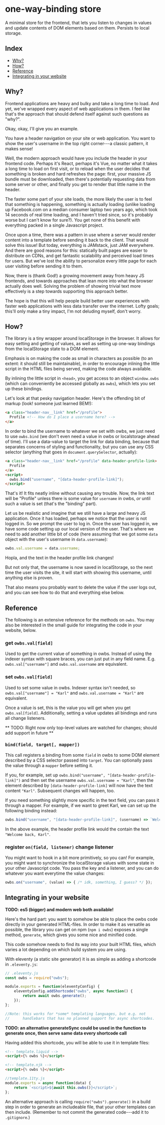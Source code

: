 one-way-binding store
=====================

A minimal store for the frontend, that lets you listen to changes in values and update contents of DOM elements based on them. Persists to local storage.

## Index

- [Why?](#why)
- [How?](#how)
- [Reference](#reference)
- [Integrating in your website](#integrating-in-your-website)

## Why?

Frontend applications are heavy and bulky and take a long time to load. And yet, we've wrapped every aspect of web applications in them. I feel like that's the approach that should defend itself against such questions as "why?".

Okay, okay, I'll give you an example.

You have a header navigation on your site or web application. You want to show the user's username in the top right corner---a classic pattern, it makes sense!

Well, the modern approach would have you include the header in your frontend code. Perhaps it's React, perhaps it's Vue, no matter what it takes a long time to load on first visit, or to reload when the user decides that something is broken and hard refreshes the page: first, your massive JS bundle must be downloaded, then there's potentially requesting data from some server or other, and finally you get to render that little name in the header.

The faster some part of your site loads, the more likely the user is to feel that something is happening, something is actually loading (unlike loading up Facebook.com on a median consumer laptop two years ago, which took 14 seconds of real time loading, and I haven't tried since, so it's probably worse but I can't know for sure?). You get none of this benefit with everything packed in a single Javascript project.

Once upon a time, there was a pattern in use where a server would render content into a template before sending it back to the client. That would solve this issue! But today, everything is JAMstack, just JAM everywhere. And there are good reasons for this: statically built pages are easier to distribute on CDNs, and get fantastic scalability and perceived load times for users. But we've lost the ability to personalize every little page for each user visiting before sending it to them.

Now, there is (thank God!) a growing movement away from heavy JS frontends, and towards approaches that lean more into what the browser actually does well. Solving the problem of showing trivial text more effectively is a step towards supporting this approach better.

The hope is that this will help people build better user experiences with faster web applications with less data transfer over the internet. Lofty goals; this'll only make a tiny impact, I'm not deluding myself, don't worry.

## How?

The library is a tiny wrapper around localStorage in the browser. It allows for easy setting and getting of values, as well as setting up one-way bindings from the localStorage state to a DOM element.

Emphasis is on making the code as small in characters as possible (to an extent: it should still be maintainable), in order to encourage inlining the little script in the HTML files being served, making the code always available.

By inlining the little script in `<head>`, you get access to an object `window.owbs` (which can conveniently be accessed globally as `owbs`), which lets you set up these bindings.

Let's look at that pesky navigation header. Here's the offending bit of markup (look! someone just learned BEM!):

```html
<a class="header-nav__link" href="/profile">
  Profile <!-- How do I place a username here? -->
</a>
```

In order to bind the username to whatever we set with owbs, we just need to use `owbs.bind` (we don't even need a value in owbs or localstorage ahead of time). I'll use a data-value to target the link for data binding, because that separates concerns of styling and functionality, but you can use any CSS selector (anything that goes in `document.querySelector`, actually):

```html
<a class="header-nav__link" href="/profile" data-header-profile-link>
  Profile
</a>
<script>
  owbs.bind("username", "[data-header-profile-link]");
</script>
```

That's it! It fits neatly inline without causing any trouble. Now, the link text will be "Profile" unless there is some value for `username` in owbs, *or* until such a value is set (that's the "binding" part).

Let us be realistic and imagine that we still have a large and heavy JS application. Once it has loaded, perhaps we notice that the user is not logged in. So we prompt the user to log in. Once the user has logged in, we have some code setting up our local version of the user. That's where we need to add another little bit of code (here assuming that we got some `data` object with the user's username in `data.username`):

```js
owbs.val.username = data.username;
```

Hopla, and the text in the header profile link changes!

But not only that, the username is now saved in localStorage, so the next time the user visits the site, it will start with showing this username, until anything else is proven.

That also means you probably want to delete the value if the user logs out, and you can see how to do that and everything else below.

## Reference

The following is an extensive reference for the methods on `owbs`. You may also be interested in the small guide for integrating the code in your website, below.

### get `owbs.val[field]`

Used to get the current value of something in owbs. Instead of using the indexer syntax with square braces, you can just put in any field name. E.g. `owbs.val["username"]` and `owbs.val.username` are equivalent.

### set `owbs.val[field]`

Used to set some value in owbs. Indexer syntax isn't needed, so `owbs.val["username"] = "Karl"` and `owbs.val.username = "Karl"` are equivalent.

Once a value is set, this is the value you will get when you get `owbs.val[field]`. Additionally, setting a value updates all bindings and runs all change listeners.

** TODO: Right now only top-level values are watched for changes; should add support in future **

### `bind(field, target[, mapper])`

This call registers a binding from some `field` in owbs to some DOM element described by a CSS selector passed into `target`. You can optionally pass the value through a `mapper` before setting it.

If you, for example, set up `owbs.bind("username", "[data-header-profile-link]")` and then set the username `owbs.val.username = "Karl"`, then the element described by `[data-header-profile-link]` will now have the text content `"Karl"`. Subsequent changes will happen, too.

If you need something slightly more specific in the text field, you can pass it through a mapper. For example, if we want to greet Karl, we can set up the following binding instead:

```js
owbs.bind("username", "[data-header-profile-link]", (username) => `Welcome back, ${username}`);
```

In the above example, the header profile link would the contain the text `"Welcome back, Karl"`.

### register `on(field, listener)` change listener

You might want to hook in a bit more primitively, so you can! For example, you might want to synchronize the localStorage values with some state in your other Javascript code. You pass the key and a listener, and you can do whatever you want everytime the value changes:

```js
owbs.on("username", (value) => { /* idk, something, I guess? */ });
```

## Integrating in your website

**TODO: es5 (bigger) and modern web both available!**

Here's the hard part: you want to somehow be able to place the owbs code directly in your generated HTML-files. In order to make it as versatile as possible, the library you can get on npm (`npm i owbs`) exposes a single method, `generate`, which gives you some nice and minified code.

This code somehow needs to find its way into your built HTML files, which varies a lot depending on which build system you are using.

With eleventy (a static site generator) it is as simple as adding a shortcode in `.eleventy.js`:

```js
// .eleventy.js
const owbs = require("owbs");

module.exports = function(eleventyConfig) {
    eleventyConfig.addShortcode("owbs", async function() {
        return await owbs.generate();
    });
};

//Note: this works for *some* templating languages, but e.g. not
//      handlebars that has no planned support for async shortcodes.
```

**TODO: an alternative generateSync could be used in the function to generate once, then serve same data every shortcode call**

Having added this shortcode, you will be able to use it in template files:

```html
<!-- template.liquid -->
<script>{% owbs %}</script>
```

```html
<!-- template.njk -->
<script>{% owbs %}</script>
```

```js
//template.11ty.js
module.exports = async function(data) {
    return `<script>${await this.owbs()}</script>`;
};
```

An alternative approach is calling `require("owbs").generate()` in a build step in order to generate an includeable file, that your other templates can then include. (Remember to not commit the generated code---add it to `.gitignore`.)
